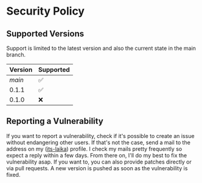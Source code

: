 # Security Policy

## Supported Versions

Support is limited to the latest version and also the current state in the main branch.

| Version       | Supported          |
| ------------- | ------------------ |
| _main_        | :white_check_mark: |
| 0.1.1         | :white_check_mark: |
| 0.1.0         | :x:                |

## Reporting a Vulnerability

If you want to report a vulnerability, check if it's possible to create an issue without endangering other users.
If that's not the case, send a mail to the address on my ([its-laika](https://github.com/its-laika)) profile.
I check my mails pretty frequently so expect a reply within a few days. From there on, I'll do my best to fix the vulnerability asap.
If you want to, you can also provide patches directly or via pull requests. A new version is pushed as soon as the vulnerability is fixed. 
